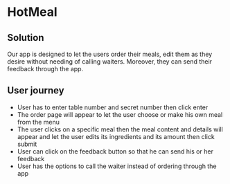 # HotMeal
## Solution

Our app is designed to let the users order their meals, edit them as they desire without needing of calling waiters. Moreover, they can send their feedback through the app.

## User journey
- User has to  enter table number and secret number then click enter 
- The order page will appear to let the user 
choose or make his own meal from the menu
- The user clicks on a specific meal then the meal content and details will appear and let the user edits its ingredients and its amount then click submit 
- User can click on the feedback button so that he can send his or her feedback
- User has the options to call the waiter instead of ordering through the app
